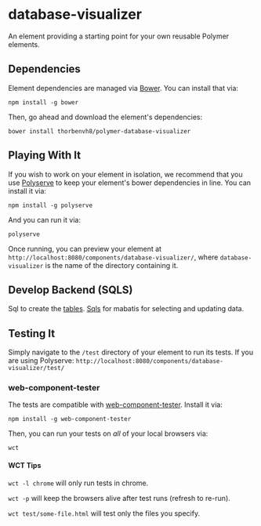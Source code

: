 # database-visualizer

An element providing a starting point for your own reusable Polymer elements.


## Dependencies

Element dependencies are managed via [Bower](http://bower.io/). You can
install that via:

    npm install -g bower

Then, go ahead and download the element's dependencies:

    bower install thorbenvh8/polymer-database-visualizer


## Playing With It

If you wish to work on your element in isolation, we recommend that you use
[Polyserve](https://github.com/PolymerLabs/polyserve) to keep your element's
bower dependencies in line. You can install it via:

    npm install -g polyserve

And you can run it via:

    polyserve

Once running, you can preview your element at
`http://localhost:8080/components/database-visualizer/`, where `database-visualizer` is the name of the directory containing it.


## Develop Backend (SQLS)

Sql to create the [tables](sqls/tables.sql).
[Sqls](sqls/sqls.xml) for mabatis for selecting and updating data.


## Testing It

Simply navigate to the `/test` directory of your element to run its tests. If
you are using Polyserve: `http://localhost:8080/components/database-visualizer/test/`

### web-component-tester

The tests are compatible with [web-component-tester](https://github.com/Polymer/web-component-tester).
Install it via:

    npm install -g web-component-tester

Then, you can run your tests on _all_ of your local browsers via:

    wct

#### WCT Tips

`wct -l chrome` will only run tests in chrome.

`wct -p` will keep the browsers alive after test runs (refresh to re-run).

`wct test/some-file.html` will test only the files you specify.
